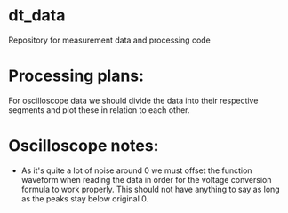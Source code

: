 # dt_data
Repository for measurement data and processing code

# Processing plans:
For oscilloscope data we should divide the data into their respective segments and plot these in relation to each other.

# Oscilloscope notes:
- As it's quite a lot of noise around 0 we must offset the function waveform when reading the data in order for the voltage conversion formula to work properly. This should not have anything to say as long as the peaks stay below original 0. 